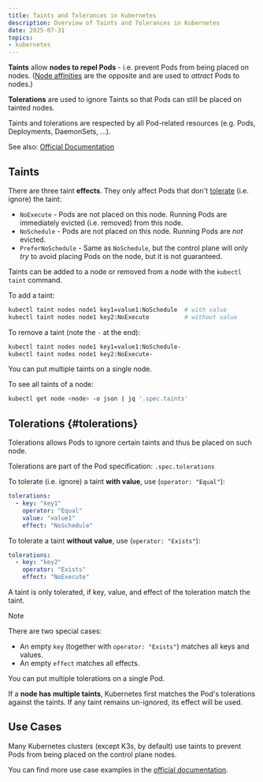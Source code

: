 ```yaml
---
title: Taints and Tolerances in Kubernetes
description: Overview of Taints and Tolerances in Kubernetes
date: 2025-07-31
topics:
- kubernetes
---
```


**Taints** allow **nodes to repel Pods** - i.e. prevent Pods from being placed on nodes. ([Node affinities](https://kubernetes.io/docs/concepts/scheduling-eviction/assign-pod-node/#affinity-and-anti-affinity) are the opposite and are used to *attract* Pods to nodes.)

**Tolerations** are used to ignore Taints so that Pods can still be placed on tainted nodes.

Taints and tolerations are respected by all Pod-related resources (e.g. Pods, Deployments, DaemonSets, ...).

See also: [Official Documentation](https://kubernetes.io/docs/concepts/scheduling-eviction/taint-and-toleration/)

## Taints

There are three taint **effects**. They only affect Pods that don't [tolerate](#tolerations) (i.e. ignore) the taint:

* `NoExecute` - Pods are not placed on this node. Running Pods are immediately evicted (i.e. removed) from this node.
* `NoSchedule` - Pods are not placed on this node. Running Pods are *not* evicted.
* `PreferNoSchedule` - Same as `NoSchedule`, but the control plane will only *try* to avoid placing Pods on the node, but it is not guaranteed.

Taints can be added to a node or removed from a node with the `kubectl taint` command.

To add a taint:

```sh
kubectl taint nodes node1 key1=value1:NoSchedule  # with value
kubectl taint nodes node1 key2:NoExecute          # without value
```

To remove a taint (note the `-` at the end):

```sh
kubectl taint nodes node1 key1=value1:NoSchedule-
kubectl taint nodes node1 key2:NoExecute-
```

You can put multiple taints on a single node.

To see all taints of a node:

```sh
kubectl get node <node> -o json | jq '.spec.taints'
```

## Tolerations {#tolerations}

Tolerations allows Pods to ignore certain taints and thus be placed on such node.

Tolerations are part of the Pod specification: `.spec.tolerations`

To tolerate (i.e. ignore) a taint **with value**, use (`operator: "Equal"`):

```yaml
tolerations:
  - key: "key1"
    operator: "Equal"
    value: "value1"
    effect: "NoSchedule"
```

To tolerate a taint **without value**, use (`operator: "Exists"`):

```yaml
tolerations:
  - key: "key2"
    operator: "Exists"
    effect: "NoExecute"
```

A taint is only tolerated, if key, value, and effect of the toleration match the taint.

> [!NOTE]
> There are two special cases:
>
> * An empty `key` (together with `operator: "Exists"`) matches all keys and values.
> * An empty `effect` matches all effects.

You can put multiple tolerations on a single Pod.

If a **node has multiple taints**, Kubernetes first matches the Pod's tolerations against the taints. If any taint remains un-ignored, its effect will be used.

## Use Cases

Many Kubernetes clusters (except K3s, by default) use taints to prevent Pods from being placed on the control plane nodes.

You can find more use case examples in the [official documentation](https://kubernetes.io/docs/concepts/scheduling-eviction/taint-and-toleration/#example-use-cases).
